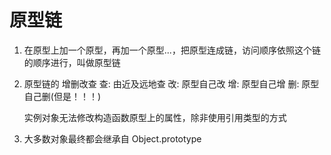 # 原型链
1. 在原型上加一个原型，再加一个原型...，把原型连成链，访问顺序依照这个链的顺序进行，叫做原型链

2. 原型链的 增删改查
    查: 由近及远地查
    改: 原型自己改
    增: 原型自己增
    删: 原型自己删(但是！！！)

    实例对象无法修改构造函数原型上的属性，除非使用引用类型的方式

3. 大多数对象最终都会继承自 Object.prototype